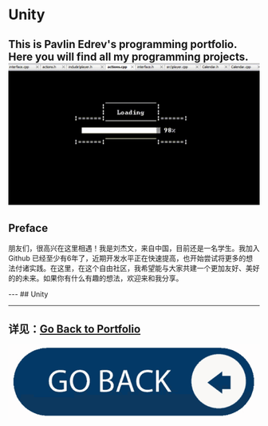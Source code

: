 # Unity
This is Pavlin Edrev's programming portfolio. Here you will find all my programming projects.
<img src="../include/game.gif" alt="Animated GIF" class="center"> 
---
## Preface 

朋友们，很高兴在这里相遇！我是刘杰文，来自中国，目前还是一名学生。我加入 Github 已经至少有6年了，近期开发水平正在快速提高，也开始尝试将更多的想法付诸实践。在这里，在这个自由社区，我希望能与大家共建一个更加友好、美好的的未来。如果你有什么有趣的想法，欢迎来和我分享。


<link rel="stylesheet" href="../css/used_tech.css">
---
## Unity 

---
详见：[Go Back to Portfolio](../index.md)
---
<a href="../index.md">
<img src="../include/backButton.png" alt="BackButton">
</a>
